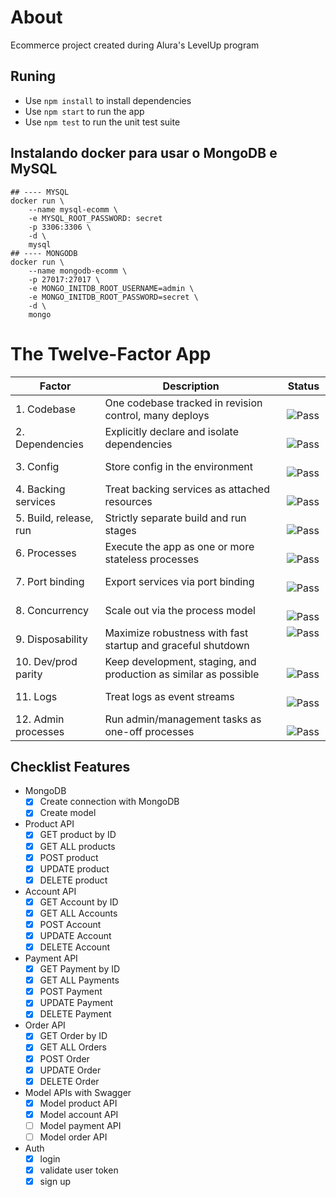 # About

Ecommerce project created during Alura's LevelUp program


## Runing
- Use `npm install` to install dependencies
- Use `npm start` to run the app
- Use `npm test` to run the unit test suite

## Instalando docker para usar o MongoDB e MySQL

```shell
## ---- MYSQL
docker run \
    --name mysql-ecomm \
    -e MYSQL_ROOT_PASSWORD: secret
    -p 3306:3306 \
    -d \
    mysql
## ---- MONGODB
docker run \
    --name mongodb-ecomm \
    -p 27017:27017 \
    -e MONGO_INITDB_ROOT_USERNAME=admin \
    -e MONGO_INITDB_ROOT_PASSWORD=secret \
    -d \
    mongo
```
# The Twelve-Factor App


| Factor | Description | Status 
|--------|-------------|--------| 
|1. Codebase | One codebase tracked in revision control, many deploys | <img alt="Pass" src="https://img.shields.io/badge/-Pass-brightgreen"> || 
|2. Dependencies | Explicitly declare and isolate dependencies |  <img alt="Pass" src="https://img.shields.io/badge/-Pass-brightgreen">|| 
|3. Config | Store config in the environment | <img alt="Pass" src="https://img.shields.io/badge/-Pass-brightgreen"> || 
|4. Backing services | Treat backing services as attached resources | <img alt="Pass" src="https://img.shields.io/badge/-Pass-brightgreen"> || 
|5. Build, release, run | Strictly separate build and run stages | <img alt="Pass" src="https://img.shields.io/badge/-Pass-brightgreen"> || 
|6. Processes | Execute the app as one or more stateless processes | <img alt="Pass" src="https://img.shields.io/badge/-Pass-brightgreen"> || 
|7. Port binding | Export services via port binding | <img alt="Pass" src="https://img.shields.io/badge/-Pass-brightgreen"> || 
|8. Concurrency | Scale out via the process model | <img alt="Pass" src="https://img.shields.io/badge/-Pass-brightgreen"> || 
|9. Disposability | Maximize robustness with fast startup and graceful shutdown |<img alt="Pass" src="https://img.shields.io/badge/-Pass-brightgreen">  || 
|10. Dev/prod parity | Keep development, staging, and production as similar as possible | <img alt="Pass" src="https://img.shields.io/badge/-Pass-brightgreen"> || 
|11. Logs | Treat logs as event streams | <img alt="Pass" src="https://img.shields.io/badge/-Pass-brightgreen"> || 
|12. Admin processes | Run admin/management tasks as one-off processes | <img alt="Pass" src="https://img.shields.io/badge/-Pass-brightgreen"> |

## Checklist Features

- MongoDB
    - [x] Create connection with MongoDB
    - [x] Create model  

- Product API
    - [x] GET product by ID
    - [x] GET ALL products
    - [x] POST product
    - [x] UPDATE product
    - [x] DELETE product
    
- Account API
    - [x] GET Account by ID
    - [x] GET ALL Accounts
    - [x] POST Account
    - [x] UPDATE Account
    - [x] DELETE Account

- Payment API
    - [x] GET Payment by ID
    - [x] GET ALL Payments
    - [x] POST Payment
    - [x] UPDATE Payment
    - [x] DELETE Payment

- Order API
    - [x] GET Order by ID
    - [x] GET ALL Orders
    - [x] POST Order
    - [x] UPDATE Order
    - [x] DELETE Order

- Model APIs with Swagger
    - [x] Model product API
    - [x] Model account API
    - [ ] Model payment API
    - [ ] Model order API

- Auth
    - [x] login
    - [x] validate user token
    - [x] sign up